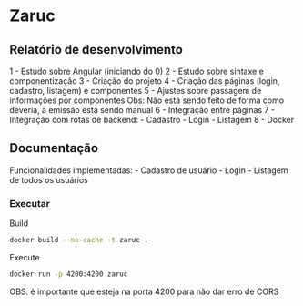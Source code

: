 # Zaruc

## Relatório de desenvolvimento

1 - Estudo sobre Angular (iniciando do 0)
2 - Estudo sobre sintaxe e componentização
3 - Criação do projeto
4 - Criação das páginas (login, cadastro, listagem) e componentes
5 - Ajustes sobre passagem de informações por componentes
Obs: Não está sendo feito de forma como deveria, a emissão está sendo manual
6 - Integração entre páginas
7 - Integração com rotas de backend:
    - Cadastro
    - Login
    - Listagem
8 - Docker

## Documentação

Funcionalidades implementadas:
    - Cadastro de usuário
    - Login
    - Listagem de todos os usuários

### Executar 
Build
``` sh
docker build --no-cache -t zaruc .
```

Execute
``` sh
docker run -p 4200:4200 zaruc
```
OBS: é importante que esteja na porta 4200 para não dar erro de CORS